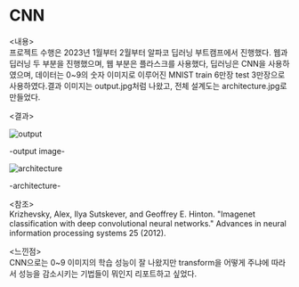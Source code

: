 # CNN

<내용>  <br/>프로젝트 수행은 2023년 1월부터 2월부터 알파코 딥러닝 부트캠프에서 진행했다. 웹과 딥러닝 두 부분을 진행했으며, 웹 부분은 플라스크를 사용했다, 딥러닝은 CNN을 사용하였으며, 데이터는 0~9의 숫자 이미지로 이루어진 MNIST train 6만장 test 3만장으로 사용하였다.결과 이미지는 output.jpg처럼 나왔고, 전체 설계도는 architecture.jpg로 만들었다.


<결과>

![output](https://github.com/asdf8470/CNN/assets/140469725/b5b5b643-2426-4dbc-b5cf-f6a53b3ef242)

-output image-

![architecture](https://github.com/asdf8470/CNN/assets/140469725/8a1653a8-e241-4661-b37e-2d74fb79bbf7)

-architecture-


<참조><br/>
Krizhevsky, Alex, Ilya Sutskever, and Geoffrey E. Hinton. "Imagenet classification with deep convolutional neural networks." Advances in neural information processing systems 25 (2012).

<느낀점><br/>
CNN으로는 0~9 이미지의 학습 성능이 잘 나왔지만 transform을 어떻게 주냐에 따라서 성능을 감소시키는 기법들이 뭐인지 리포트하고 싶었다.
